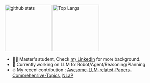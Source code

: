 

<p align="left"> 
  <img alt="github stats" height="150px" src="https://github-readme-stats.vercel.app/api?username=shure-dev&theme=onedark&show_icons=ture" />
  <img alt="Top Langs" height="150px" src="https://github-readme-stats.vercel.app/api/top-langs/?username=shure-dev&layout=compact&show_icons=true&theme=onedark" />
</p>

<!-- [![trophy](https://github-profile-trophy.vercel.app/?username=shure-dev)](https://github.com/ryo-ma/github-profile-trophy) -->


<!--
**shure-dev/shure-dev** is a ✨ _special_ ✨ repository because its `README.md` (this file) appears on your GitHub profile.

Here are some ideas to get you started:
-->
- 👨‍🎓 Master's student, Check [my LinkedIn](https://www.linkedin.com/in/yusukemikami/) for more background.
- 🔭 Currently working on LLM for Robot/Agent/Reasoning/Planning
- 🔥 My recent contribution : [Awesome-LLM-related-Papers-Comprehensive-Topics](https://github.com/shure-dev/Awesome-LLM-for-Robotics-Reasoning), [NLaP](https://github.com/shure-dev/NLaP)
